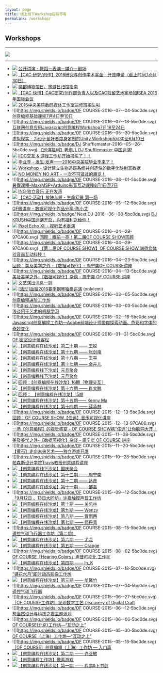 ```yaml
---
layout: page
title: 线上线下Workshop应有尽有
permalink: /workshop/
---
```


## Workshops

---

[![](https://coding.net/u/onlylemi/p/img/git/raw/master/2016_05_14.jpg)](http://mp.weixin.qq.com/s?__biz=MzA4NTc5MDU5OQ==&mid=2665092793&idx=3&sn=49f2ccf6309fdf0621b9c851d8fd55a3&scene=0#wechat_redirect)

---

* ![](https://img.shields.io/badge/SIMA-2016--05--19-5bc0de.svg) [公开讲演 - 舞蹈－表演－媒介－剧场](http://mp.weixin.qq.com/s?__biz=MzA5NTg1MDkxMg==&mid=2657465713&idx=2&sn=505cf86b5a8ac3139ab666cbda688018&scene=2&srcid=0519TDH6x6q7MP8rVIUQ4npi&from=timeline&isappinstalled=0#wechat_redirect)
* ![](https://img.shields.io/badge/CAC-2016--05--19-5bc0de.svg) [【CAC·研究/创作】2016研究与创作学术奖金 - 开放申请（截止时间为5月30日）](http://mp.weixin.qq.com/s?__biz=MjM5NzU4NDM5NA==&mid=2650755766&idx=1&sn=9d19cbf3798370748e41f9434beb3725&scene=0#wechat_redirect)
* ![](https://img.shields.io/badge/阵风-2016--05--19-97CA00.svg) [魔都博物馆日、旅游日扫馆指南](http://mp.weixin.qq.com/s?__biz=MjM5MDM3OTI3OA==&mid=2650558030&idx=2&sn=aaa6983dce7ddb23a6acf918bf3f50e2&scene=1&srcid=05170q8HcE3cmXfAQDWyCwbw&from=groupmessage&isappinstalled=0#wechat_redirect)
* ![](https://img.shields.io/badge/CAC-2016--05--22-97CA00.svg) [【CAC·快讯】CAC研究/创作部负责人以及CAC驻留艺术家参加ISEA 2016年国际会议](https://mp.weixin.qq.com/s?__biz=MjM5NzU4NDM5NA==&mid=2650755781&idx=2&sn=0fcc6f9cf58c6f70fee21ea1ff3f756f&scene=2&srcid=0517n1g9AxOw1zEUhaqbHMNu&from=timeline&isappinstalled=0&key=f5c31ae61525f82e5ceb4214c664f1677e365c29acbf09e5ef44e241afa527afcbff5fa4da560e0d5fce1f3bb6e39e24&ascene=2&uin=MjgyOTM3MDA4MA%3D%3D&devicetype=android-22&version=26031031&nettype=cmnet&pass_ticket=ibshm08Z%2B%2BDNpofFQFt0G9lo1Z%2F3voVi%2FPVPxC%2BYEEIwsY2eYdg6xhs5329gtdAM)
* ![](https://img.shields.io/badge/中央美术学院数码媒体工作室-2016--06--10-5bc0de.svg) [2016中央美院数码媒体工作室进修班招生啦](http://mp.weixin.qq.com/s?__biz=MzA5ODYyNDA5Nw==&mid=2650105396&idx=1&sn=81e3acf981638e3eda51dde16acd2144&scene=1&srcid=0516g413r3Zd0XEWgEev7tjf&from=groupmessage&isappinstalled=0#wechat_redirect)
* ![](https://img.shields.io/badge/OF COURSE-2016--07--04-5bc0de.svg) [创意编程基础课程7月4日至10日](http://mp.weixin.qq.com/s?__biz=MzA4NTc5MDU5OQ==&mid=2665092836&idx=3&sn=5d8f5ebee3d4021def16ce12e298102b#wechat_redirect)
* ![](https://img.shields.io/badge/OF COURSE-2016--07--18-5bc0de.svg) [互联网创意应用Javascript创意编程Workshop7月18至24日](http://mp.weixin.qq.com/s?__biz=MzA4NTc5MDU5OQ==&mid=2665092793&idx=4&sn=1e12feda41e2274ccb56c260a59f76e7&scene=0#wechat_redirect)
* ![](https://img.shields.io/badge/OF COURSE-2016--05--30-5bc0de.svg) [虚拟现实 - 为设计爱好者度身定制的Unity Workshop5月30至6月10日](http://mp.weixin.qq.com/s?__biz=MzA4NTc5MDU5OQ==&mid=2665092793&idx=3&sn=49f2ccf6309fdf0621b9c851d8fd55a3&scene=0#wechat_redirect)
* ![](https://img.shields.io/badge/DJ Shufflemaster-2016--05--26-5bc0de.svg) [【巡演福利】老炮儿 DJ Shufflemaster 中国巡演!](http://mp.weixin.qq.com/s?__biz=MzA5NzQwNDE0MA==&mid=2650267005&idx=1&sn=bf907ce5175db51e09cfe20e71d3462c&scene=0#wechat_redirect)
* ![](https://img.shields.io/badge/信息与交互设计-2016--05--25-5bc0de.svg) [IIDC交互 & 游戏工作坊开始报名了！！](http://mp.weixin.qq.com/s?__biz=MzAwMzE2ODg3NQ==&mid=2649961286&idx=1&sn=faac741bd77b9c9d7d231277a0933759&scene=2&srcid=0511Vjo97WVGOXjdc9Ba88RB&from=timeline&isappinstalled=0#wechat_redirect)
* ![](https://img.shields.io/badge/中央美术学院-2016--05--18-97CA00.svg) [毕业季 - 发生·发声——2016中央美院毕业季来了！](http://mp.weixin.qq.com/s?__biz=MzA4MDk2ODczNA==&mid=2651938380&idx=1&sn=dc5b1ce17fe31f97f8c0130283d609e4&scene=2&srcid=0513Vp9cexlj8SNqp3r5Wvsx&from=timeline&isappinstalled=0#wechat_redirect)
* ![](https://img.shields.io/badge/中央美术学院数码媒体工作室-2016--05--16-5bc0de.svg) [Workshop - 设计建立生物追踪系统并创造性的数字化映射其数据](http://mp.weixin.qq.com/s?__biz=MzA5ODYyNDA5Nw==&mid=2650105385&idx=1&sn=1bb2cab0cb64adeb31c914c243f3fd4f&scene=1&srcid=0513X7VtgQgtr7ceAaApKcmf&from=groupmessage&isappinstalled=0#wechat_redirect)
* ![](https://img.shields.io/badge/SIVA美术学院-2016--05--11-97CA00.svg) [NO MONEY NO ART - 一次不可错过的展览！](http://mp.weixin.qq.com/s?__biz=MzI2MzA1ODExNw==&mid=2651361269&idx=1&sn=13ed4ced23aca79db8106eced86e0a03&scene=1&srcid=0509GsFXNPiCq1wibMQlGD27&from=groupmessage&isappinstalled=0#wechat_redirect)
* ![](https://img.shields.io/badge/OF COURSE-2016--08--01-5bc0de.svg) [暑假课程-Max/MSP+Arduino影音互动课程8月1日至7日](http://mp.weixin.qq.com/s?__biz=MzA4NTc5MDU5OQ==&mid=2665092779&idx=1&sn=290cb000a09b25e13b12a46b7d62f64b&scene=0#wechat_redirect)
* ![](https://img.shields.io/badge/看见音乐-2016--05--29-5bc0de.svg) [ING·独立音乐 正在发声](http://www.kanjian.com/event/ing529)
* ![](https://img.shields.io/badge/CAC-2016--05--14-5bc0de.svg) [【CAC·活动】放映与短 - 生命幻景 第一场](http://mp.weixin.qq.com/s?__biz=MjM5NzU4NDM5NA==&mid=2650755725&idx=1&sn=7161ba97cd465b610e93a2835ec938d2&scene=0#wechat_redirect)
* ![](https://img.shields.io/badge/OF COURSE-2016--05--12-5bc0de.svg) [OF微讲座 - 数据可视化作品分享-陈小艾](http://mp.weixin.qq.com/s?__biz=MzA4NTc5MDU5OQ==&mid=2665092754&idx=1&sn=7dd3490cccd06883530f35b068b4bb46&scene=1&srcid=050926AQx5QWaxPjBLwcr87e&from=groupmessage&isappinstalled=0#wechat_redirect)
* ![](https://img.shields.io/badge/ Next DJ-2016--06--08-5bc0de.svg) [DJ KRUSH中国巡演开启，内有福利送给你！](http://mp.weixin.qq.com/s?__biz=MzA5NzQwNDE0MA==&mid=2650266976&idx=1&sn=92fc0af8f227e459f838fe5c990c4a7d&scene=0#wechat_redirect)
* ![](https://img.shields.io/badge/Bwave-2016--05--07-5bc0de.svg) [Pixel Echo XII - 视听艺术表演](http://mp.weixin.qq.com/s?timestamp=1462096117&src=3&ver=1&signature=JS22iDzUst*0wRLpcLAyR3d-n-FnvFUaS6EEfcXw06byEtQ7h*tZVSZlw1m361K6OFnKotBKg4x4iGBEjLVkslN0BmO7GUOwcVX-kiMUu16R40jfpodifBXnvH5yh3I6-9vfu4qlCr5vWIqp1OFUezHkEoqZCEGYH1OwDDuBM5Y=)
* ![](https://img.shields.io/badge/OF COURSE-2016--04--29-97CA00.svg) [回顾：眼前一亮！第二届OF COURSE SHOW回顾](http://mp.weixin.qq.com/s?__biz=MzA4NTc5MDU5OQ==&mid=2665092735&idx=1&sn=0420046b0b2e3234bd70e3736984c452&scene=0#wechat_redirect)
* ![](https://img.shields.io/badge/OF COURSE-2016--04--29-97CA00.svg) [【第二届OF COURSE SHOW】OF COURSE SHOW 诚邀您体验音画互动科技！](http://ofcourse.huodongxing.com/event/3331604901800)
* ![](https://img.shields.io/badge/OF COURSE-2016--04--23-5bc0de.svg) [回顾：美及美学之外 -【数据可视化】- 周宁奕OF COURSE讲座](http://v.youku.com/v_show/id_XMTU0OTc5Nzg1Mg==.html?from=y1.9-3.1)
* ![](https://img.shields.io/badge/OF COURSE-2016--04--13-5bc0de.svg) [美及美学之外-【数据可视化】杂谈 - 周宁奕 OF COURSE 讲座](http://ofcourse.huodongxing.com/event/1329689799100)
* ![](https://img.shields.io/badge/Bwave-2016--03--12-5bc0de.svg) [文艺演出消息一则](http://mp.weixin.qq.com/s?timestamp=1462095394&src=3&ver=1&signature=JS22iDzUst*0wRLpcLAyRy5fjIYIxdoDzWqBtAfWY8I05M2pvGdYxRWyJnFrtThN3HWwHv6RzDpyCOIarJAeBM6MeTnbCECR8ILYc0EWbXkS3So0GQ09epbc7DMbquC4AhbIgqKyC7ps12yMX8EVBrEBcDOA8ohRD0xjQkFS6PM=)
* ![](https://img.shields.io/badge/岳璇-2016--03--11-97CA00.svg) [[活动]岳璇2016春季钢琴独奏巡演](http://mp.weixin.qq.com/s?__biz=MzA4NTc5MDU5OQ==&mid=414734827&idx=2&sn=289df1c4492ff46e3a81c0e649af5087&scene=2&srcid=0307tKkwu1TDNRUPcKNDmpvK&from=timeline&isappinstalled=0#wechat_redirect) (onlylemi)
* ![](https://img.shields.io/badge/OF COURSE-2016--03--05-5bc0de.svg) [创意编程进阶工作坊](http://ofcourse.huodongxing.com/event/4320519676800)
* ![](https://img.shields.io/badge/OF COURSE-2016--03--03-5bc0de.svg) [浅谈用于艺术的机器学习](http://ofcourse.huodongxing.com/event/8320463332300)
* ![](https://img.shields.io/badge/OF COURSE-2016--02--16-5bc0de.svg) [Javascript创意编程工作坊—Adobe前端设计师带你探索动画、色彩和字体的奇妙变化](http://ofcourse.huodongxing.com/event/4318894984700)
* ![](https://img.shields.io/badge/OF COURSE-2016--01--31-5bc0de.svg) [OF 密室设计骇客松](http://ofcourse.huodongxing.com/event/9318177982600)
* ![](https://img.shields.io/badge/创意编程-2016--01--27-5bc0de.svg) [【创意编程在线沙龙】第二十期 —— 王锐](http://creativecoding.cn/?p=564)
* ![](https://img.shields.io/badge/创意编程-2016--01--20-5bc0de.svg) [【创意编程在线沙龙】第十九期 —— 张剑南](http://creativecoding.cn/?p=520)
* ![](https://img.shields.io/badge/创意编程-2016--01--17-5bc0de.svg) [【创意编程在线沙龙】第十八期 —— 王平](http://creativecoding.cn/?p=510)
* ![](https://img.shields.io/badge/创意编程-2016--01--06-5bc0de.svg) [【创意编程在线沙龙】第十七期 —— 金卉儿](http://creativecoding.cn/?p=437)
* ![](https://img.shields.io/badge/创意编程-2016--01--02-5bc0de.svg) [【创意编程线下沙龙】元旦聚会](http://creativecoding.cn/?p=425)
* ![](https://img.shields.io/badge/创意编程-2016--01--02-5bc0de.svg) [【创意编程线下沙龙】元旦聚会](http://creativecoding.cn/?p=425)
* ![](https://img.shields.io/badge/创意编程-2015--12--30-5bc0de.svg) [回顾：【创意编程在线沙龙】16期［物理交互］](http://mp.weixin.qq.com/s?timestamp=1462289734&src=3&ver=1&signature=*J4Ky1b0UyLdraru55I2Xa9yq9URMji*FSzgmoxYcR0iiiXqYYaCJHlnP016Sx9GV0jH2iWYQ1KT2c2SBwxaqWSQQ2oH5Gg*nZwe39hvV74VQkNWsLXv41ejhl-CYGRoh0uOwR7WF372eK5P0fHd-hibR75XpZTOWr6bMlI8WsY=)
* ![](https://img.shields.io/badge/创意编程-2015--12--30-5bc0de.svg) [【创意编程在线沙龙】第十六期 —— 肖文鹏](http://creativecoding.cn/?p=416)
* ![](https://img.shields.io/badge/创意编程-2015--12--23-5bc0de.svg) [回顾： 【创意编程在线沙龙】15期](http://mp.weixin.qq.com/s?timestamp=1462289979&src=3&ver=1&signature=*J4Ky1b0UyLdraru55I2XS0yOgiJzU2QEX1vu9wFnVVVJJQI3lb49IRKIalnLL0RqNpymNoyOC6pIjl8q0RTiTJA9PAk6DPOyvAZcoZIAhVVxARz6VMGnm8QZGpVmmDBJiFQ44ZufSJyKQsU2ZoYkWTwwMfuemyrIc7SSQWbAVg=)
* ![](https://img.shields.io/badge/创意编程-2015--12--23-5bc0de.svg) [【创意编程在线沙龙】第十五期—— Kenny Ma](http://creativecoding.cn/?p=394)
* ![](https://img.shields.io/badge/创意编程-2015--12--16-5bc0de.svg) [【创意编程在线沙龙】第十四期 —— 薛承林](http://creativecoding.cn/?p=380)
* ![](https://img.shields.io/badge/OF COURSE-2015--12--13-5bc0de.svg) [回顾：OF COURSE SHOW【任远】音乐可视化讲座](http://e.vhall.com/686423389)
* ![](https://img.shields.io/badge/OF COURSE-2015--12--13-97CA00.svg) [一场【创意编程】的视觉盛宴 - OF COURSE SHOW携"任远"让你脑洞大开！](http://ofcourse.huodongxing.com/event/1311138239400)
* ![](https://img.shields.io/badge/OF COURSE-2015--11--28-5bc0de.svg) [美及美学之外-【数据可视化】杂谈 - 周宁奕 OF COURSE 讲座](http://ofcourse.huodongxing.com/event/7310093645300)
* ![](https://img.shields.io/badge/OF COURSE-2015--11--20-5bc0de.svg) [【黄石】走向未来艺术——独立游戏开发](http://ofcourse.huodongxing.com/event/7307070074400)
* ![](https://img.shields.io/badge/OF COURSE-2015--10--28-5bc0de.svg) [帕森斯设计学院Travis教授创意编程讲座](http://ofcourse.huodongxing.com/event/4305376843400)
* ![](https://img.shields.io/badge/创意编程-2015--10--06-5bc0de.svg) [【创意编程线下沙龙】国庆聚会](http://creativecoding.cn/?p=367)
* ![](https://img.shields.io/badge/创意编程-2015--09--30-5bc0de.svg) [【创意编程在线沙龙】第十三期 —— 周宁奕](http://creativecoding.cn/?p=361)
* ![](https://img.shields.io/badge/创意编程-2015--09--23-5bc0de.svg) [【创意编程在线沙龙】第十二期 —— 达彦](http://creativecoding.cn/?p=351)
* ![](https://img.shields.io/badge/创意编程-2015--09--16-5bc0de.svg) [【创意编程在线沙龙】第十一期 —— 邹磊](http://creativecoding.cn/?p=301)
* ![](https://img.shields.io/badge/OF COURSE-2015--09--12-5bc0de.svg) [「9月12日 、13日大同坊」许嘉触摸声音工作坊](http://ofcourse.huodongxing.com/event/8298769007800)
* ![](https://img.shields.io/badge/创意编程-2015--09--09-5bc0de.svg) [【创意编程在线沙龙】第十期 —— 关凯林](http://creativecoding.cn/?p=282)
* ![](https://img.shields.io/badge/创意编程-2015--09--01-5bc0de.svg) [【创意编程在线沙龙】第九期 —— Wenzy](http://creativecoding.cn/?p=274)
* ![](https://img.shields.io/badge/创意编程-2015--08--26-5bc0de.svg) [【创意编程在线沙龙】第八期 —— 曹雨西](http://creativecoding.cn/?p=259)
* ![](https://img.shields.io/badge/创意编程-2015--08--19-5bc0de.svg) [【创意编程在线沙龙】第七期 —— 师丹青](http://creativecoding.cn/?p=247)
* ![](https://img.shields.io/badge/OF COURSE-2015--08--15-5bc0de.svg) [遥控气球飞行器工作坊（第二期）](http://ofcourse.huodongxing.com/event/2294421314200)
* ![](https://img.shields.io/badge/创意编程-2015--08--12-5bc0de.svg) [【创意编程在线沙龙】第六期 —— 尤龙](http://creativecoding.cn/?p=238)
* ![](https://img.shields.io/badge/创意编程-2015--08--05-5bc0de.svg) [【创意编程在线沙龙】第五期 —— Orange](http://creativecoding.cn/?p=232)
* ![](https://img.shields.io/badge/OF COURSE-2015--08--02-5bc0de.svg) [OF COURSE「Hearing Colors」声音可视化 工作坊](http://ofcourse.huodongxing.com/event/2292418190800)
* ![](https://img.shields.io/badge/创意编程-2015--07--29-5bc0de.svg) [【创意编程在线沙龙】第四期 —— In_K](http://creativecoding.cn/?p=221)
* ![](https://img.shields.io/badge/OF COURSE-2015--07--18-5bc0de.svg) ["镜花水月"即时动态影像工作坊](http://ofcourse.huodongxing.com/event/1287960845200)
* ![](https://img.shields.io/badge/创意编程-2015--07--08-5bc0de.svg) [【创意编程在线沙龙】第三期 —— 牟馨竹](http://creativecoding.cn/?p=216)
* ![](https://img.shields.io/badge/OF COURSE-2015--07--04-5bc0de.svg) [遥控气球飞行器](http://ofcourse.huodongxing.com/event/8288790216700)
* ![](https://img.shields.io/badge/OF COURSE-2015--06--27-5bc0de.svg) [［OF COURSE工作坊］发现数字工艺 Discovery of Digital Craft](http://ofcourse.huodongxing.com/event/5287277873400)
* ![](https://img.shields.io/badge/OF COURSE-2015--06--12-5bc0de.svg) [想当然设计与科技之夜主题派对](http://ofcourse.huodongxing.com/event/9285522736400)
* ![](https://img.shields.io/badge/OF COURSE-2015--06--06-5bc0de.svg) [OF COURSE(北京)工作坊—“互动之上”](http://ofcourse.huodongxing.com/event/3283532024600)
* ![](https://img.shields.io/badge/OF COURSE-2015--05--30-5bc0de.svg) [OF COURSE（上海）工作坊—“互动之上”](http://ofcourse.huodongxing.com/event/2282747064900)
* ![](https://img.shields.io/badge/OF COURSE-2015--05--16-5bc0de.svg) [［OF COURSE］创意编程（上海）工作坊 — 入门篇](http://ofcourse.huodongxing.com/event/6281034881400)
* ![](https://img.shields.io/badge/创意编程-2015--05--09-5bc0de.svg) [【创意编程在线沙龙】第二期 —— 许亚敏](http://creativecoding.cn/?p=95)
* ![](https://img.shields.io/badge/创意编程-2015--04--25-5bc0de.svg) [【创意编程工作坊】像素游戏](http://creativecoding.cn/?p=44)
* ![](https://img.shields.io/badge/创意编程-2015--04--24-5bc0de.svg) [【创意编程在线沙龙】第一期 —— 程鹏&卜书剑](http://creativecoding.cn/?p=23)